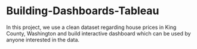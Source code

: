 # Building-Dashboards-Tableau

In this project, we use a clean dataset regarding house prices in King County, Washington and build interactive dashboard which can be used by anyone interested in the data.
